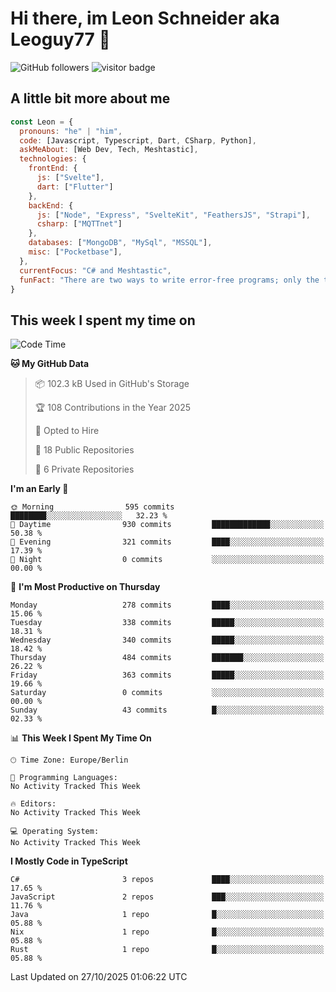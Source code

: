 # Hi there, im Leon Schneider aka Leoguy77 👋

![GitHub followers](https://img.shields.io/github/followers/leoguy77.svg?style=social&label=Followers) ![visitor badge](https://vbr.nathanchung.dev/badge?page_id=Leoguy77)

## A little bit more about me

```javascript
const Leon = {
  pronouns: "he" | "him",
  code: [Javascript, Typescript, Dart, CSharp, Python],
  askMeAbout: [Web Dev, Tech, Meshtastic],
  technologies: {
    frontEnd: {
      js: ["Svelte"],
      dart: ["Flutter"]
    },
    backEnd: {
      js: ["Node", "Express", "SvelteKit", "FeathersJS", "Strapi"],
      csharp: ["MQTTnet"]
    },
    databases: ["MongoDB", "MySql", "MSSQL"],
    misc: ["Pocketbase"],
  },
  currentFocus: "C# and Meshtastic",
  funFact: "There are two ways to write error-free programs; only the third one works"
}
```

## This week I spent my time on

<!--START_SECTION:waka-->
![Code Time](http://img.shields.io/badge/Code%20Time-640%20hrs%203%20mins-blue)

**🐱 My GitHub Data** 

> 📦 102.3 kB Used in GitHub's Storage 
 > 
> 🏆 108 Contributions in the Year 2025
 > 
> 💼 Opted to Hire
 > 
> 📜 18 Public Repositories 
 > 
> 🔑 6 Private Repositories 
 > 
**I'm an Early 🐤** 

```text
🌞 Morning                595 commits         ████████░░░░░░░░░░░░░░░░░   32.23 % 
🌆 Daytime                930 commits         █████████████░░░░░░░░░░░░   50.38 % 
🌃 Evening                321 commits         ████░░░░░░░░░░░░░░░░░░░░░   17.39 % 
🌙 Night                  0 commits           ░░░░░░░░░░░░░░░░░░░░░░░░░   00.00 % 
```
📅 **I'm Most Productive on Thursday** 

```text
Monday                   278 commits         ████░░░░░░░░░░░░░░░░░░░░░   15.06 % 
Tuesday                  338 commits         █████░░░░░░░░░░░░░░░░░░░░   18.31 % 
Wednesday                340 commits         █████░░░░░░░░░░░░░░░░░░░░   18.42 % 
Thursday                 484 commits         ███████░░░░░░░░░░░░░░░░░░   26.22 % 
Friday                   363 commits         █████░░░░░░░░░░░░░░░░░░░░   19.66 % 
Saturday                 0 commits           ░░░░░░░░░░░░░░░░░░░░░░░░░   00.00 % 
Sunday                   43 commits          █░░░░░░░░░░░░░░░░░░░░░░░░   02.33 % 
```


📊 **This Week I Spent My Time On** 

```text
🕑︎ Time Zone: Europe/Berlin

💬 Programming Languages: 
No Activity Tracked This Week

🔥 Editors: 
No Activity Tracked This Week

💻 Operating System: 
No Activity Tracked This Week
```

**I Mostly Code in TypeScript** 

```text
C#                       3 repos             ████░░░░░░░░░░░░░░░░░░░░░   17.65 % 
JavaScript               2 repos             ███░░░░░░░░░░░░░░░░░░░░░░   11.76 % 
Java                     1 repo              █░░░░░░░░░░░░░░░░░░░░░░░░   05.88 % 
Nix                      1 repo              █░░░░░░░░░░░░░░░░░░░░░░░░   05.88 % 
Rust                     1 repo              █░░░░░░░░░░░░░░░░░░░░░░░░   05.88 % 
```




 Last Updated on 27/10/2025 01:06:22 UTC
<!--END_SECTION:waka-->
